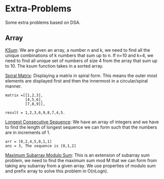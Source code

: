 # Extra-Problems
Some extra problems based on DSA.

## Array
<ins>KSum</ins>: We are given an array, a number n and k, we need to find all the unique combinations of k numbers that sum up to n. If n=10 and k=4, we need to find all unique 
set of numbers of size 4 from the array that sum up to 10. The ksum function takes in a sorted array.

<ins>Spiral Matrix</ins>: Displaying a matrix in spiral form. This means the outer most elements are displayed first and then the innermost in a circular/spiral manner. 
     
    matrix =[[1,2,3],
             [4,5,6],
             [7,8,9]], 
              
    result = 1,2,3,6,9,8,7,4,5.

<ins>Longest Consecutive Sequence</ins>: We have an array of integers and we have to find the length of longest sequence we can form such that the numbers are in increments of 1.

    arr = [0,2,4,5,0,1,1]
    ans = 3, The sequence is [0,1,2] 

<ins>Maximum Subarray Modulo Sum</ins>: This is an extension of subarray sum problem, we need to find the maximum sum mod M that we can form from taking any subarray from a given array. We use properties of modulo sum and prefix array to solve this problem in O(nLogn).
